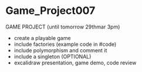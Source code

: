 # Game_Project007

GAME PROJECT (until tomorrow 29thmar 3pm)
- create a playable game
- include factories (example code in #code)
- include polymorphism and comment it
- include a singleton (OPTIONAL)
- excalidraw presentation, game demo, code review
